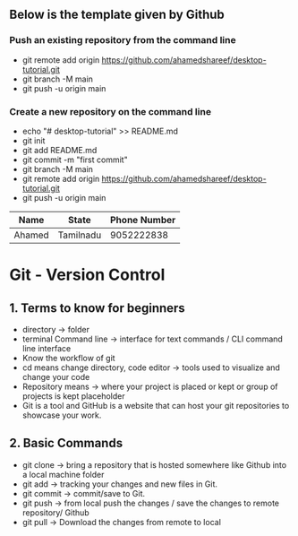 


## Below is the template given by Github

### Push an existing repository from the command line

- git remote add origin https://github.com/ahamedshareef/desktop-tutorial.git
- git branch -M main
- git push -u origin main

### Create a new repository on the command line

- echo "# desktop-tutorial" >> README.md
- git init
- git add README.md
- git commit -m "first commit"
- git branch -M main
- git remote add origin https://github.com/ahamedshareef/desktop-tutorial.git
- git push -u origin main




|Name | State | Phone Number|
|---|---|---|
|Ahamed|Tamilnadu|9052222838|


# Git - Version Control


## 1.  Terms to know for beginners
- directory -> folder
- terminal Command line -> interface for text commands / CLI command line interface
- Know the workflow of git
- cd means change directory, code editor -> tools used to visualize and change your code
- Repository means -> where your project is placed or kept or group of projects is kept placeholder
- Git is a tool and GitHub is a website that can host your git repositories to showcase your work.

##  2. Basic Commands
- <r> git clone -> bring a repository that is hosted somewhere like Github into a local machine folder
- <r> git add -> tracking your changes and new files in Git.
- <r> git commit -> commit/save to Git.
- <r> git push -> from local push the changes / save the changes to remote repository/ Github
- <r> git pull -> Download the changes from remote to local

